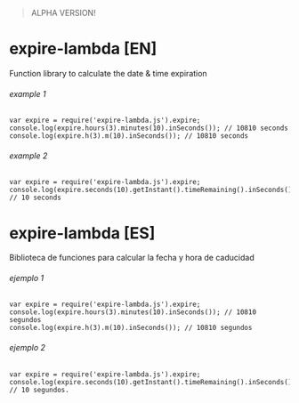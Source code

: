 > ALPHA VERSION!


expire-lambda [EN]
=============

Function library to calculate the date &amp; time expiration 

###### example 1

    var expire = require('expire-lambda.js').expire;
    console.log(expire.hours(3).minutes(10).inSeconds()); // 10810 seconds
    console.log(expire.h(3).m(10).inSeconds()); // 10810 seconds

###### example 2

    var expire = require('expire-lambda.js').expire;
    console.log(expire.seconds(10).getInstant().timeRemaining().inSeconds()); // 10 seconds


expire-lambda [ES]
=============

Biblioteca de funciones para calcular la fecha y hora de caducidad

###### ejemplo 1

    var expire = require('expire-lambda.js').expire;
    console.log(expire.hours(3).minutes(10).inSeconds()); // 10810 segundos
    console.log(expire.h(3).m(10).inSeconds()); // 10810 segundos

###### ejemplo 2

    var expire = require('expire-lambda.js').expire;
    console.log(expire.seconds(10).getInstant().timeRemaining().inSeconds()); // 10 segundos.
